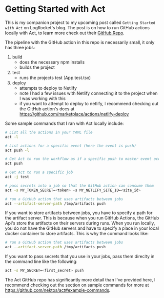 # Getting Started with Act

This is my companion project to my upcoming post called `Getting Started with Act` on LogRocket's blog. The post is on how to run GitHub actions locally with Act, to learn more check out their [GitHub Repo](https://github.com/nektos/act).

The pipeline with the GitHub action in this repo is necessarily small, it only has three jobs:
1. build 
    - does the necessary npm installs
    - builds the project
2. test
    - runs the projects test (App.test.tsx)
3. deploy
    - attempts to deploy to Netlify
    - note I had a few issues with Netlify connecting it to the project when I was working with this
    - if you want to attempt to deploy to netlify, I recommend checking out the GitHub action's docs at https://github.com/marketplace/actions/netlify-deploy

Some sample commands that I ran with Act locally include:

```bash
# List all the actions in your YAML file
act -l

# List actions for a specific event (here the event is push)
act push -l

# Get Act to run the workflow as if a specific push to master event occured
act push

# Get Act to run a specific job
act -j test

# pass secrets into a job so that the GitHub action can consume them
act -s MY_TOKEN_SECRET=<token> -s MY_NETLIFY_SITE_ID=<site_id> 

# run a GitHub action that uses artifacts between jobs
act --artifact-server-path /tmp/artifacts push
```

If you want to store artifacts between jobs, you have to specify a path for the artifact server. This is because when you run GitHub Actions, the GitHub Api's store the artifacts on their servers during runs. When you run locally, you do not have the GitHub servers and have to specify a place in your local docker container to store artifacts. This is why the command looks like:
```bash
# run a GitHub action that uses artifacts between jobs
act --artifact-server-path /tmp/artifacts push
```

If you want to pass secrets that you use in your jobs, pass them direclty in the command line like the following:
```bash
act -s MY_SECRET=<first_secret> push 
```

The Act GitHub repo has significantly more detail than I've provided here, I recommend checking out the section on sample commands for more at https://github.com/nektos/act#example-commands.